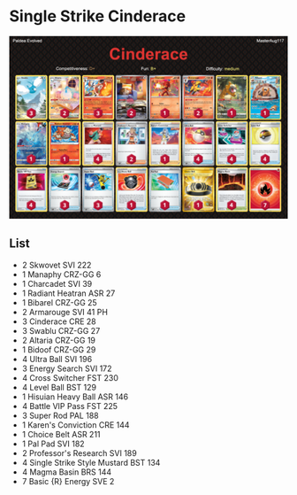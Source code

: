 # Single Strike Cinderace

![decklist](../../!Images/Standard/5BST-PAL/Single%20Strike%20Cinderace.PNG)

## List
* 2 Skwovet SVI 222
* 1 Manaphy CRZ-GG 6
* 1 Charcadet SVI 39
* 1 Radiant Heatran ASR 27
* 1 Bibarel CRZ-GG 25
* 2 Armarouge SVI 41 PH
* 3 Cinderace CRE 28
* 3 Swablu CRZ-GG 27
* 2 Altaria CRZ-GG 19
* 1 Bidoof CRZ-GG 29
* 4 Ultra Ball SVI 196
* 3 Energy Search SVI 172
* 4 Cross Switcher FST 230
* 4 Level Ball BST 129
* 1 Hisuian Heavy Ball ASR 146
* 4 Battle VIP Pass FST 225
* 3 Super Rod PAL 188
* 1 Karen's Conviction CRE 144
* 1 Choice Belt ASR 211
* 1 Pal Pad SVI 182
* 2 Professor's Research SVI 189
* 4 Single Strike Style Mustard BST 134
* 4 Magma Basin BRS 144
* 7 Basic {R} Energy SVE 2
